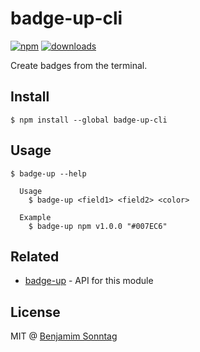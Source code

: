 # badge-up-cli

[![npm](https://img.shields.io/npm/v/badge-up-cli.svg?maxAge=2592000)](https://www.npmjs.com/package/badge-up-cli)
[![downloads](https://img.shields.io/npm/dt/badge-up-cli.svg?maxAge=2592000)](https://www.npmjs.com/package/badge-up-cli)

Create badges from the terminal.

## Install

```
$ npm install --global badge-up-cli
```

## Usage

```
$ badge-up --help

  Usage
    $ badge-up <field1> <field2> <color>

  Example
    $ badge-up npm v1.0.0 "#007EC6"
```

## Related

- [badge-up](https://www.npmjs.com/package/badge-up) - API for this module

## License

MIT @ [Benjamim Sonntag](https://github.com/bsonntag)
